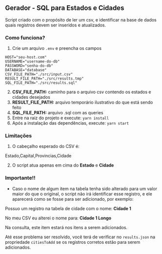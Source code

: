 ## Gerador - SQL para Estados e Cidades

Script criado com o propósito de ler um csv, e identificar na base de dados quais registros devem ser inseridos e atualizados.

### Como funciona?

1. Crie um arquivo `.env` e preencha os campos

```
HOST="seu-host.com"
USERNAME="username-do-db"
PASSWORD="senha-do-db"
DATABASE="database"
CSV_FILE_PATH="./src/input.csv"
RESULT_FILE_PATH="./src/results.tmp"
SQL_FILE_PATH="./src/results.sql"
```

2. **CSV_FILE_PATH:** caminho para o arquivo csv contendo os estados e cidades desejados
3. **RESULT_FILE_PATH:** arquivo temporário ilustrativo do que está sendo feito
4. **SQL_FILE_PATH:** arquivo .sql com as queries
5. Entre na raiz do projeto e execute: `yarn install`
6. Após a instalação das dependências, execute: `yarn start`

### Limitações

1. O cabeçalho esperado do CSV é:

Estado,Capital,Provincias,Cidade

2. O script atua apenas em cima do **Estado** e **Cidade**


### Importante!!

- Caso o nome de algum item na tabela tenha sido alterado para um valor maior do que o original, o script não irá identificar esse registro, e ele aparecerá como se fosse para ser adicionado, por exemplo: 

Possuo um registro na tabela de cidade com o nome: **Cidade 1**

No meu CSV eu alterei o nome para: **Cidade 1 Longo**

Na consulta, este item estará nos itens a serem adicionados.

Até esse problema ser resolvido, você terá de verificar no `results.json` na propriedade `citiesToAdd` se os registros corretos estão para serem adicionados.

